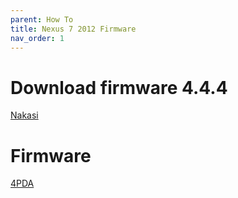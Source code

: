 ```yaml
---
parent: How To
title: Nexus 7 2012 Firmware
nav_order: 1
---
```



# Download firmware 4.4.4

[Nakasi](https://developers.google.com/android/images#nakasi)


# Firmware

[4PDA](https://4pda.ru/forum/index.php?showtopic=355930&st=0#entry14937709)
